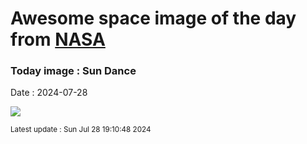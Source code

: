 
# Awesome space image of the day from [NASA](https://api.nasa.gov/)

### Today image : Sun Dance
Date : 2024-07-28

![](https://www.youtube.com/embed/hQFEHH5E69s?rel=0)

<small>Latest update : Sun Jul 28 19:10:48 2024</small>
        
